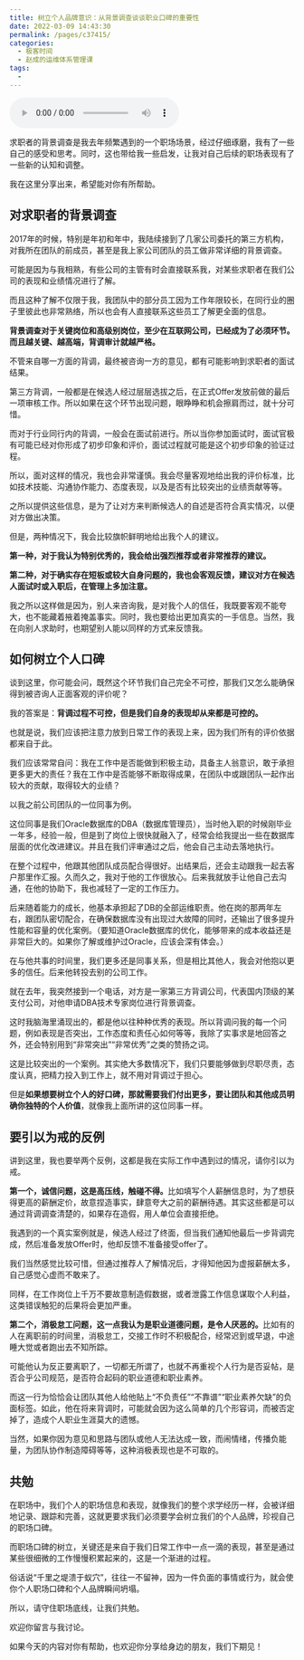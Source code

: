 ```yaml
---
title: 树立个人品牌意识：从背景调查谈谈职业口碑的重要性
date: 2022-03-09 14:43:30
permalink: /pages/c37415/
categories:
  - 极客时间
  - 赵成的运维体系管理课
tags:
  - 
---
```

<audio title="42.树立个人品牌意识：从背景调查谈谈职业口碑的重要性" src="https://static001.geekbang.org/resource/audio/e7/98/e7a74a17fbeca2ea0d06799155e74b98.mp3" controls="controls"></audio> 
<p>求职者的背景调查是我去年频繁遇到的一个职场场景，经过仔细琢磨，我有了一些自己的感受和思考。同时，这也带给我一些启发，让我对自己后续的职场表现有了一些新的认知和调整。</p>
<p>我在这里分享出来，希望能对你有所帮助。</p>
<h2>对求职者的背景调查</h2>
<p>2017年的时候，特别是年初和年中，我陆续接到了几家公司委托的第三方机构，对我所在团队的前成员，甚至是我上家公司团队的员工做非常详细的背景调查。</p>
<p>可能是因为与我相熟，有些公司的主管有时会直接联系我，对某些求职者在我们公司的表现和业绩情况进行了解。</p>
<p>而且这种了解不仅限于我，我团队中的部分员工因为工作年限较长，在同行业的圈子里彼此也非常熟络，所以也会有人直接联系这些员工了解更全面的信息。</p>
<p><strong>背景调查对于关键岗位和高级别岗位，至少在互联网公司，已经成为了必须环节。而且越关键、越高端，背调审计就越严格。</strong></p>
<p>不管来自哪一方面的背调，最终被咨询一方的意见，都有可能影响到求职者的面试结果。</p>
<p>第三方背调，一般都是在候选人经过层层选拔之后，在正式Offer发放前做的最后一项审核工作。所以如果在这个环节出现问题，眼睁睁和机会擦肩而过，就十分可惜。</p>
<p>而对于行业同行内的背调，一般会在面试前进行。所以当你参加面试时，面试官极有可能已经对你形成了初步印象和评价，面试过程就可能是这个初步印象的验证过程。</p>
<p>所以，面对这样的情况，我也会非常谨慎。我会尽量客观地给出我的评价标准，比如技术技能、沟通协作能力、态度表现，以及是否有比较突出的业绩贡献等等。</p>
<p>之所以提供这些信息，是为了让对方来判断候选人的自述是否符合真实情况，以便对方做出决策。</p>
<p>但是，两种情况下，我会比较旗帜鲜明地给出我个人的建议。</p>
<p><strong>第一种，对于我认为特别优秀的，我会给出强烈推荐或者非常推荐的建议。</strong></p>
<p><strong>第二种，对于确实存在短板或较大自身问题的，我也会客观反馈，建议对方在候选人面试时或入职后，在管理上多加注意。</strong></p>
<p>我之所以这样做是因为，别人来咨询我，是对我个人的信任，我既要客观不能夸大，也不能藏着掖着掩盖事实。同时，我也要给出更加真实的一手信息。当然，我在向别人求助时，也期望别人能以同样的方式来反馈我。</p>
<h2>如何树立个人口碑</h2>
<p>谈到这里，你可能会问，既然这个环节我们自己完全不可控，那我们又怎么能确保得到被咨询人正面客观的评价呢？</p>
<p>我的答案是：<strong>背调过程不可控，但是我们自身的表现却从来都是可控的。</strong></p>
<p>也就是说，我们应该把注意力放到日常工作的表现上来，因为我们所有的评价依据都来自于此。</p>
<!-- [[[read_end]]] -->
<p>我们应该常常自问：我在工作中是否能做到积极主动，具备主人翁意识，敢于承担更多更大的责任？我在工作中是否能够不断取得成果，在团队中或跟团队一起作出较大的贡献，取得较大的业绩？</p>
<p>以我之前公司团队的一位同事为例。</p>
<p>这位同事是我们Oracle数据库的DBA（数据库管理员），当时他入职的时候刚毕业一年多，经验一般，但是到了岗位上很快就融入了，经常会给我提出一些在数据库层面的优化改进建议。并且在我们评审通过之后，他会自己主动去落地执行。</p>
<p>在整个过程中，他跟其他团队成员配合得很好。出结果后，还会主动跟我一起去客户那里作汇报。久而久之，我对于他的工作很放心。后来我就放手让他自己去沟通，在他的协助下，我也减轻了一定的工作压力。</p>
<p>后来随着能力的成长，他基本承担起了DB的全部运维职责。他在岗的那两年左右，跟团队密切配合，在确保数据库没有出现过大故障的同时，还输出了很多提升性能和容量的优化案例。（要知道Oracle数据库的优化，能够带来的成本收益还是非常巨大的。如果你了解或维护过Oracle，应该会深有体会。）</p>
<p>在与他共事的时间里，我们更多还是同事关系，但是相比其他人，我会对他抱以更多的信任。后来他转投去别的公司工作。</p>
<p>就在去年，我突然接到一个电话，对方是一家第三方背调公司，代表国内顶级的某支付公司，对他申请DBA技术专家岗位进行背景调查。</p>
<p>这时我脑海里涌现出的，都是他以往种种优秀的表现。所以背调问我的每一个问题，例如表现是否突出，工作态度和责任心如何等等，我除了实事求是地回答之外，还会特别用到“非常突出”“非常优秀”之类的赞扬之词。</p>
<p>这是比较突出的一个案例。其实绝大多数情况下，我们只要能够做到尽职尽责，态度认真，把精力投入到工作上，就不用对背调过于担心。</p>
<p>但是<strong>如果想要树立个人的好口碑，那就需要我们付出更多，要让团队和其他成员明确你独特的个人价值</strong>，就像我上面所讲的这位同事一样。</p>
<h2>要引以为戒的反例</h2>
<p>讲到这里，我也要举两个反例，这都是我在实际工作中遇到过的情况，请你引以为戒。</p>
<p><strong>第一个，诚信问题，这是高压线，触碰不得。</strong>比如填写个人薪酬信息时，为了想获得更高的薪酬定价，故意捏造事实，肆意夸大之前的薪酬待遇。其实这些都是可以通过背调调查清楚的，如果存在造假，用人单位会直接拒绝。</p>
<p>我遇到的一个真实案例就是，候选人经过了终面，但当我们通知他最后一步背调完成，然后准备发放Offer时，他却反馈不准备接受offer了。</p>
<p>我们当然感觉比较可惜，但通过推荐人了解情况后，才得知他因为虚报薪酬太多，自己感觉心虚而不敢来了。</p>
<p>同样，在工作岗位上千万不要故意制造假数据，或者泄露工作信息谋取个人利益，这类错误触犯的后果将会更加严重。</p>
<p><strong>第二个，消极怠工问题，这一点我认为是职业道德问题，是令人厌恶的。</strong>比如有的人在离职前的时间里，消极怠工，交接工作时不积极配合，经常迟到或早退，中途睡大觉或者跑出去不知所踪。</p>
<p>可能他认为反正要离职了，一切都无所谓了，也就不再重视个人行为是否妥帖，是否合乎公司规范，是否符合起码的职业道德和职业素养。</p>
<p>而这一行为恰恰会让团队其他人给他贴上“不负责任”“不靠谱”“职业素养欠缺”的负面标签。如此，他在将来背调时，可能就会因为这么简单的几个形容词，而被否定掉了，造成个人职业生涯莫大的遗憾。</p>
<p>当然，如果你因为意见和思路与团队或他人无法达成一致，而闹情绪，传播负能量，为团队协作制造障碍等等，这种消极表现也是不可取的。</p>
<h2>共勉</h2>
<p>在职场中，我们个人的职场信息和表现，就像我们的整个求学经历一样，会被详细地记录、跟踪和完善，这就更要求我们必须要学会树立我们的个人品牌，珍视自己的职场口碑。</p>
<p>而职场口碑的树立，关键还是来自于我们日常工作中一点一滴的表现，甚至是通过某些很细微的工作慢慢积累起来的，这是一个渐进的过程。</p>
<p>俗话说“千里之堤溃于蚁穴”，往往一不留神，因为一件负面的事情或行为，就会使你个人职场口碑和个人品牌瞬间坍塌。</p>
<p>所以，请守住职场底线，让我们共勉。</p>
<p>欢迎你留言与我讨论。</p>
<p>如果今天的内容对你有帮助，也欢迎你分享给身边的朋友，我们下期见！</p>
<p></p>
